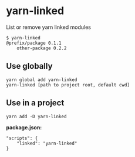 # yarn-linked

List or remove yarn linked modules

    $ yarn-linked
    @prefix/package 0.1.1
        other-package 0.2.2
    
## Use globally

    yarn global add yarn-linked
    yarn-linked [path to project root, default cwd]

## Use in a project

    yarn add -D yarn-linked

**package.json:**

    "scripts": {
        "linked": "yarn-linked"
    }
